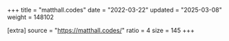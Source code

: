+++
title = "matthall.codes"
date = "2022-03-22"
updated = "2025-03-08"
weight = 148102

[extra]
source = "https://matthall.codes/"
ratio = 4
size = 145
+++

